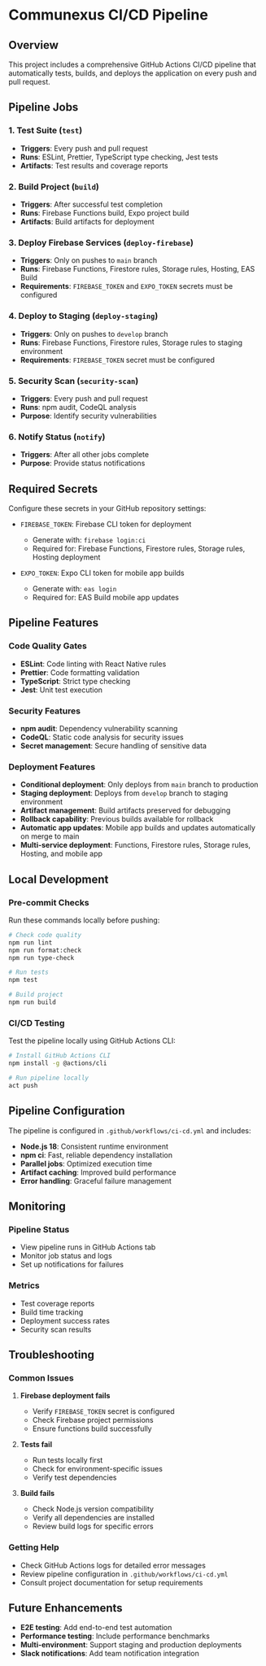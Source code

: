 # Communexus CI/CD Pipeline

## Overview

This project includes a comprehensive GitHub Actions CI/CD pipeline that automatically tests, builds, and deploys the application on every push and pull request.

## Pipeline Jobs

### 1. Test Suite (`test`)

- **Triggers**: Every push and pull request
- **Runs**: ESLint, Prettier, TypeScript type checking, Jest tests
- **Artifacts**: Test results and coverage reports

### 2. Build Project (`build`)

- **Triggers**: After successful test completion
- **Runs**: Firebase Functions build, Expo project build
- **Artifacts**: Build artifacts for deployment

### 3. Deploy Firebase Services (`deploy-firebase`)

- **Triggers**: Only on pushes to `main` branch
- **Runs**: Firebase Functions, Firestore rules, Storage rules, Hosting, EAS Build
- **Requirements**: `FIREBASE_TOKEN` and `EXPO_TOKEN` secrets must be configured

### 4. Deploy to Staging (`deploy-staging`)

- **Triggers**: Only on pushes to `develop` branch
- **Runs**: Firebase Functions, Firestore rules, Storage rules to staging environment
- **Requirements**: `FIREBASE_TOKEN` secret must be configured

### 5. Security Scan (`security-scan`)

- **Triggers**: Every push and pull request
- **Runs**: npm audit, CodeQL analysis
- **Purpose**: Identify security vulnerabilities

### 6. Notify Status (`notify`)

- **Triggers**: After all other jobs complete
- **Purpose**: Provide status notifications

## Required Secrets

Configure these secrets in your GitHub repository settings:

- `FIREBASE_TOKEN`: Firebase CLI token for deployment
  - Generate with: `firebase login:ci`
  - Required for: Firebase Functions, Firestore rules, Storage rules, Hosting deployment

- `EXPO_TOKEN`: Expo CLI token for mobile app builds
  - Generate with: `eas login`
  - Required for: EAS Build mobile app updates

## Pipeline Features

### Code Quality Gates

- **ESLint**: Code linting with React Native rules
- **Prettier**: Code formatting validation
- **TypeScript**: Strict type checking
- **Jest**: Unit test execution

### Security Features

- **npm audit**: Dependency vulnerability scanning
- **CodeQL**: Static code analysis for security issues
- **Secret management**: Secure handling of sensitive data

### Deployment Features

- **Conditional deployment**: Only deploys from `main` branch to production
- **Staging deployment**: Deploys from `develop` branch to staging environment
- **Artifact management**: Build artifacts preserved for debugging
- **Rollback capability**: Previous builds available for rollback
- **Automatic app updates**: Mobile app builds and updates automatically on merge to main
- **Multi-service deployment**: Functions, Firestore rules, Storage rules, Hosting, and mobile app

## Local Development

### Pre-commit Checks

Run these commands locally before pushing:

```bash
# Check code quality
npm run lint
npm run format:check
npm run type-check

# Run tests
npm test

# Build project
npm run build
```

### CI/CD Testing

Test the pipeline locally using GitHub Actions CLI:

```bash
# Install GitHub Actions CLI
npm install -g @actions/cli

# Run pipeline locally
act push
```

## Pipeline Configuration

The pipeline is configured in `.github/workflows/ci-cd.yml` and includes:

- **Node.js 18**: Consistent runtime environment
- **npm ci**: Fast, reliable dependency installation
- **Parallel jobs**: Optimized execution time
- **Artifact caching**: Improved build performance
- **Error handling**: Graceful failure management

## Monitoring

### Pipeline Status

- View pipeline runs in GitHub Actions tab
- Monitor job status and logs
- Set up notifications for failures

### Metrics

- Test coverage reports
- Build time tracking
- Deployment success rates
- Security scan results

## Troubleshooting

### Common Issues

1. **Firebase deployment fails**
   - Verify `FIREBASE_TOKEN` secret is configured
   - Check Firebase project permissions
   - Ensure functions build successfully

2. **Tests fail**
   - Run tests locally first
   - Check for environment-specific issues
   - Verify test dependencies

3. **Build fails**
   - Check Node.js version compatibility
   - Verify all dependencies are installed
   - Review build logs for specific errors

### Getting Help

- Check GitHub Actions logs for detailed error messages
- Review pipeline configuration in `.github/workflows/ci-cd.yml`
- Consult project documentation for setup requirements

## Future Enhancements

- **E2E testing**: Add end-to-end test automation
- **Performance testing**: Include performance benchmarks
- **Multi-environment**: Support staging and production deployments
- **Slack notifications**: Add team notification integration
